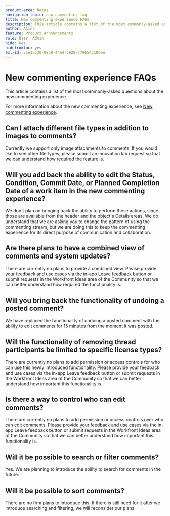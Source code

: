 ```yaml
---
product-area: betas
navigation-topic: new-commenting-faq
title: New commenting experience FAQs
description: This article contains a list of the most commonly-asked questions about the new commenting experience.
author: Alina
feature: Product Announcements
role: User, Admin
hide: yes
hidefromtoc: yes
exl-id: 5ce15530-0858-44a4-b928-779654310dee
---
```

# New commenting experience FAQs

This article contains a list of the most commonly-asked questions about the new commenting experience. 

For more information about the new commenting experience, see [New commenting experience](../../betas/new-commenting-experience-beta/unified-commenting-experience.md).

## Can I attach different file types in addition to images to comments? 

Currently we support only image attachments to comments. If you would like to see other file types, please submit an innovation lab request so that we can understand how required the feature is. 

## Will you add back the ability to edit the Status, Condition, Commit Date, or Planned Completion Date of a work item in the new commenting experience? 

We don't plan on bringing back the ability to perform these actions, since those are available from the header and the object's Details areas. We do understand that we are asking you to change the pattern of using the commenting stream, but we are doing this to keep the commenting experience for its direct purpose of communication and collaboration. 

## Are there plans to have a combined view of comments and system updates? 

There are currently no plans to provide a combined view. Please provide your feedback and use cases via the in-app Leave feedback button or submit requests in the Workfront Ideas area of the Community so that we can better understand how required the functionality is. 

## Will you bring back the functionality of undoing a posted comment?

We have replaced the functionality of undoing a posted comment with the ability to edit comments for 15 minutes from the moment it was posted. 

## Will the functionality of removing thread participants be limited to specific license types? 

There are currently no plans to add permission or access controls for who can use this newly introduced functionality. Please provide your feedback and use cases via the in-app Leave feedback button or submit requests in the Workfront Ideas area of the Community so that we can better understand how important this functionality is. 

## Is there a way to control who can edit comments? 

There are currently no plans to add permission or access controls over who can edit comments. Please provide your feedback and use cases via the in-app Leave feedback button or submit requests in the Workfront Ideas area of the Community so that we can better understand how important this functionality is.

## Will it be possible to search or filter comments? 

Yes. We are planning to introduce the ability to search for comments in the future. 

## Will it be possible to sort comments? 

There are no firm plans to introduce this. If there is still need for it after we introduce searching and filtering, we will reconsider our plans.
